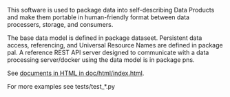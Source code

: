 This software is used to package data into self-describing Data Products and make them portable in human-friendly format between data processers, storage, and consumers.

The base data model is defined in package dataseet. Persistent data access, referencing, and Universal Resource Names are defined in package pal. A reference REST API server designed to communicate with a data processing server/docker using the data model is in package pns.

See [documents in HTML in doc/html/index.html](doc/html/index.html).

For more examples see tests/test_*.py
